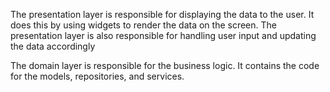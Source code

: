 The presentation layer is responsible for displaying the data to the user. It does this by using widgets to render the data on the screen. The presentation layer is also responsible for handling user input and updating the data accordingly

The domain layer is responsible for the business logic. It contains the code for the models, repositories, and services.
